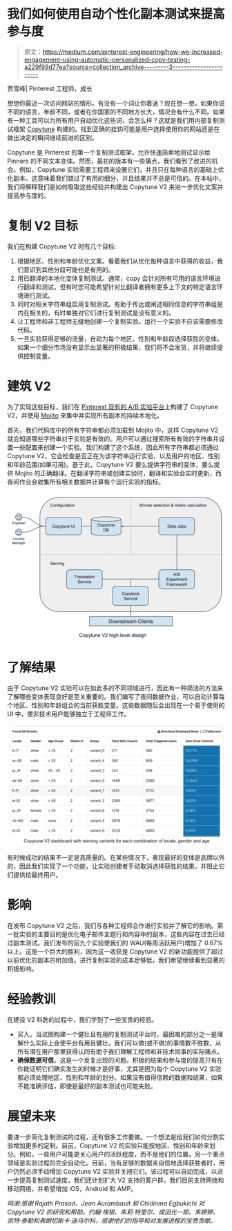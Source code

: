 # 我们如何使用自动个性化副本测试来提高参与度

> 原文：<https://medium.com/pinterest-engineering/how-we-increased-engagement-using-automatic-personalized-copy-testing-a229f99d77ea?source=collection_archive---------3----------------------->

贾雪峰| Pinterest 工程师，成长

想想你最近一次访问网站的情形。有没有一个词让你着迷？现在想一想，如果你说不同的语言，年龄不同，或者在你国家的不同地方长大，情况会有什么不同。如果有一种工具可以为所有用户自动优化这些词，会怎么样？这就是我们用内部复制测试框架 [Copytune](/@Pinterest_Engineering/how-we-increased-active-pinners-with-one-simple-trick-a157f0a527b9) 构建的。找到正确的挂钩可能是用户选择使用你的网站还是在做出决定的瞬间继续前进的区别。

Copytune 是 Pinterest 的第一个复制测试框架，允许快速简单地测试显示给 Pinners 的不同文本变体。然而，最初的版本有一些痛点，我们看到了改进的机会。例如，Copytune 实验需要工程师来设置它们，并且只在每种语言的基础上优化副本。这意味着我们错过了有用的细分，并且结果并不总是可信的。在本帖中，我们将解释我们是如何吸取这些经验并构建出 Copytune V2 来进一步优化文案并提高参与度的。

# 复制 V2 目标

我们在构建 Copytune V2 时有几个目标:

1.  根据地区、性别和年龄优化文案。看着我们从优化每种语言中获得的收益，我们意识到其他分段可能也是有用的。
2.  用已翻译的本地化变体复制测试。通常，copy 会针对所有可用的语言环境进行翻译和测试，但有时您可能希望针对比翻译者拥有更多上下文的特定语言环境进行测试。
3.  同时对相关字符串组启用复制测试。有助于传达或阐述相同信息的字符串组是内在相关的，有时单独对它们进行复制测试是没有意义的。
4.  让工程师和非工程师无缝地创建一个复制实验。运行一个实验不应该需要修改代码。
5.  一旦实验获得足够的流量，自动为每个地区、性别和年龄段选择获胜的变体。如果一个细分市场没有显示出显著的积极结果，我们将不会发货，并将继续提供控制变量。

# 建筑 V2

为了实现这些目标，我们在 [Pinterest 现有的 A/B 实验平台](/@Pinterest_Engineering/building-pinterests-a-b-testing-platform-ab4934ace9f4)上构建了 Copytune V2，并使用 [Mojito](https://github.com/box/mojito) 来集中并实现所有副本的持续本地化。

首先，我们代码库中的所有字符串都必须加载到 Mojito 中，这样 Copytune V2 就会知道哪些字符串对于实验是有效的。用户可以通过搜索所有有效的字符串并设置一些配置来创建一个实验。我们构建了这个系统，因此所有字符串都必须通过 Copytune V2，它会检查是否正在为该字符串运行实验，以及用户的地区、性别和年龄范围(如果可用)。基于此，Copytune V2 要么提供字符串的变体，要么提供 Mojito 的正确翻译。在翻译字符串或创建实验时，翻译和实验会实时更新，而夜间作业会收集所有相关数据并计算每个运行实验的指标。

![](img/469953715c57361f877793544e7801ba.png)

# 了解结果

由于 Copytune V2 实验可以在如此多的不同领域进行，因此有一种简洁的方法来了解哪些变体表现良好是至关重要的。我们编写了夜间数据作业，可以自动计算每个地区、性别和年龄组合的当前获胜变量。这些数据随后会出现在一个易于使用的 UI 中，使非技术用户能够独立于工程师工作。

![](img/9c4d112a4a37b110a7b3e71d455dd041.png)

有时候成功的结果不一定是高质量的。在某些情况下，表现最好的变体是品牌以外的，因此我们实现了一个功能，让实验创建者手动取消选择获胜的结果，并阻止它们提供给最终用户。

# 影响

在发布 Copytune V2 之后，我们与各种工程师合作进行实验并了解它的影响。第一批实验的主要目的是优化电子邮件主题行和内容中的副本，这些内容在过去已经过副本测试。我们发布的前九个实验使我们的 WAU(每周活跃用户)增加了 0.67%以上。这是一个巨大的胜利，因为这一收获是 Copytune V2 的新功能提供了超过以前优化的副本的附加值。进行复制实验的成本足够低，我们希望继续看到显著的积极影响。

# 经验教训

在建设 V2 科韵的过程中，我们学到了一些宝贵的经验。

*   买入。当试图构建一个健壮且有用的复制测试平台时，最困难的部分之一是理解什么实际上会使平台有用且健壮。我们可以做(或不做)的事情数不胜数，从所有潜在用户那里获得认同有助于我们理解工程师和非技术同事的实际痛点。
*   **确保数据可信**。这是一个反复出现的问题。积极的结果和参与度的提高只有在你能证明它们确实发生的时候才是好事，尤其是因为每个 Copytune V2 实验都必须处理地区、性别和年龄的划分。如果没有值得信赖的数据和结果，如果不能准确评估，即使是最好的副本测试也可能失败。

# 展望未来

要进一步简化复制测试的过程，还有很多工作要做。一个想法是给我们如何分割实验增加更多的定制。目前，Copytune V2 的实验只能按地区、性别和年龄来划分。例如，一些用户可能更关心用户的活跃程度，而不是他们的位置。另一个重点领域是实验过程的完全自动化。目前，当有足够的数据来自信地选择获胜者时，用户仍然必须手动增加 Copytune V2 实验并关闭它们。该过程可以自动完成，以进一步提高复制测试速度。我们还计划扩大 V2 支持的客户群。我们目前支持网络和移动网络，并希望增加 iOS，Android 和 AMP。

*鸣谢:感谢 Rajath Prasad、Jean Aurambault 和 Chidinma Egbukichi 对 Copytune V2 的研究和帮助。约翰·埃根、朱莉·特里尔、成田光一郎、朱婷婷、凯特·泰勒和弗朗切斯卡·迪马尔科，感谢他们的指导和对发展进程的宝贵贡献。*